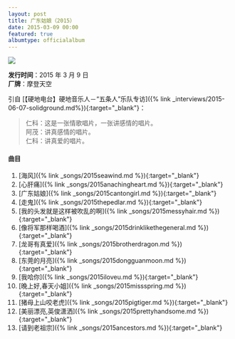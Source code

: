 ```yaml
---
layout: post
title: 广东姑娘（2015）
date: 2015-03-09 00:00
featured: true
albumtype: officialalbum
---
```


<img src="{{site.cdn}}/assets/imgs/cantongirl2015.jpg">

**发行时间**：2015 年 3 月 9 日  
**厂牌**：摩登天空

引自 [【硬地电台】硬地音乐人－“五条人”乐队专访]({% link _interviews/2015-06-07-solidground.md%}){:target="_blank"}：

> 仁科：这是一张情歌唱片，一张讲感情的唱片。  
> 阿茂：讲真感情的唱片。  
> 仁科：讲真爱的唱片。

#### 曲目

1. [海风]({% link _songs/2015seawind.md %}){:target="_blank"}
2. [心肝痛]({% link _songs/2015anachingheart.md %}){:target="_blank"}
3. [广东姑娘]({% link _songs/2015cantongirl.md %}){:target="_blank"}
4. [走鬼]({% link _songs/2015thepedlar.md %}){:target="_blank"}
5. [我的头发就是这样被吹乱的啊]({% link _songs/2015messyhair.md %}){:target="_blank"}
6. [像将军那样喝酒]({% link _songs/2015drinklikethegeneral.md %}){:target="_blank"}
7. [龙哥有真爱]({% link _songs/2015brotherdragon.md %}){:target="_blank"}
8. [东莞的月亮]({% link _songs/2015dongguanmoon.md %}){:target="_blank"}
9. [我哈你]({% link _songs/2015iloveu.md %}){:target="_blank"}
10. [晚上好,春天小姐]({% link _songs/2015missspring.md %}){:target="_blank"}
11. [猪母上山咬老虎]({% link _songs/2015pigtiger.md %}){:target="_blank"}
12. [美丽漂亮,英俊潇洒]({% link _songs/2015prettyhandsome.md %}){:target="_blank"}
13. [请到老祖宗]({% link _songs/2015ancestors.md %}){:target="_blank"}
